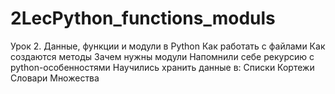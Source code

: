 # 2LecPython_functions_moduls
Урок 2. Данные, функции и модули в Python
Как работать с файлами
Как создаются методы
Зачем нужны модули
Напомнили себе рекурсию с python-особенностями
Научились хранить данные в:
Списки
Кортежи
Словари
Множества
